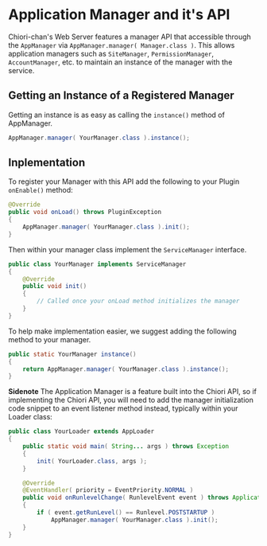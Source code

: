 # Application Manager and it's API

Chiori-chan's Web Server features a manager API that accessible through the `AppManager` via `AppManager.manager( Manager.class )`. This allows application managers such as `SiteManager`, `PermissionManager`, `AccountManager`, etc. to maintain an instance of the manager with the service.

## Getting an Instance of a Registered Manager

Getting an instance is as easy as calling the `instance()` method of AppManager.

```java
AppManager.manager( YourManager.class ).instance();
```

## Inplementation

To register your Manager with this API add the following to your Plugin `onEnable()` method:
```java
@Override
public void onLoad() throws PluginException
{
    AppManager.manager( YourManager.class ).init();
}
```

Then within your manager class implement the `ServiceManager` interface.

```java
public class YourManager implements ServiceManager
{
    @Override
    public void init()
    {
        // Called once your onLoad method initializes the manager
    }
}
```

To help make implementation easier, we suggest adding the following method to your manager.

```java
public static YourManager instance()
{
	return AppManager.manager( YourManager.class ).instance();
}
```

**Sidenote** The Application Manager is a feature built into the Chiori API, so if implementing the Chiori API, you will need to add the manager initialization code snippet to an event listener method instead, typically within your Loader class:

```java
public class YourLoader extends AppLoader
{
    public static void main( String... args ) throws Exception
	{
		init( YourLoader.class, args );
	}

    @Override
    @EventHandler( priority = EventPriority.NORMAL )
    public void onRunlevelChange( RunlevelEvent event ) throws ApplicationException
    {
        if ( event.getRunLevel() == Runlevel.POSTSTARTUP )
            AppManager.manager( YourManager.class ).init();
    }
}
```